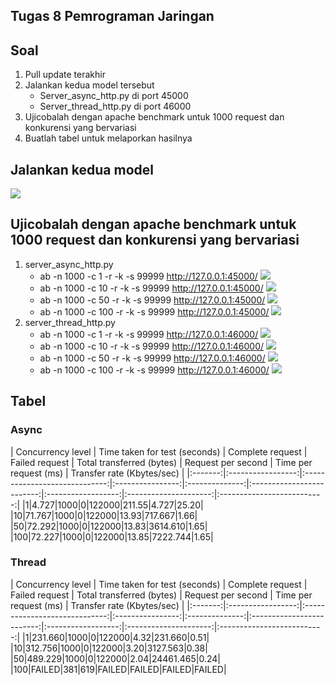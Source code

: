 ## Tugas 8 Pemrograman Jaringan

## Soal
1. Pull update terakhir
2. Jalankan kedua model tersebut
    * Server_async_http.py di port 45000
    * Server_thread_http.py di port 46000
3. Ujicobalah dengan apache benchmark untuk 1000 request dan konkurensi yang bervariasi
4. Buatlah tabel untuk melaporkan hasilnya

## Jalankan kedua model

![](img/1.png)

## Ujicobalah dengan apache benchmark untuk 1000 request dan konkurensi yang bervariasi
1. server_async_http.py
    * ab -n 1000 -c 1 -r -k -s 99999 http://127.0.0.1:45000/
    ![](img/ac1.png)  
    * ab -n 1000 -c 10 -r -k -s 99999 http://127.0.0.1:45000/
    ![](img/ac10.png)  
    * ab -n 1000 -c 50 -r -k -s 99999 http://127.0.0.1:45000/
    ![](img/ac50.png)  
    * ab -n 1000 -c 100 -r -k -s 99999 http://127.0.0.1:45000/
    ![](img/ac100.png)  
2. server_thread_http.py
    * ab -n 1000 -c 1 -r -k -s 99999 http://127.0.0.1:46000/
    ![](img/tc1.png)  
    * ab -n 1000 -c 10 -r -k -s 99999 http://127.0.0.1:46000/
    ![](img/tc10.png)  
    * ab -n 1000 -c 50 -r -k -s 99999 http://127.0.0.1:46000/
    ![](img/tc50.png)  
    * ab -n 1000 -c 100 -r -k -s 99999 http://127.0.0.1:46000/
    ![](img/tc100.png)  

## Tabel
### Async
| Concurrency level | Time taken for test (seconds) | Complete request | Failed request | Total transferred (bytes) | Request per second | Time per request (ms) | Transfer rate (Kbytes/sec) |
|:-------:|:-----------------:|:-----------------------------:|:----------------:|:--------------:|:-------------------------:|:------------------:|:---------------------:|:--------------------------:|
|1|4.727|1000|0|122000|211.55|4.727|25.20|
|10|71.767|1000|0|122000|13.93|717.667|1.66|
|50|72.292|1000|0|122000|13.83|3614.610|1.65|
|100|72.227|1000|0|122000|13.85|7222.744|1.65|
### Thread
| Concurrency level | Time taken for test (seconds) | Complete request | Failed request | Total transferred (bytes) | Request per second | Time per request (ms) | Transfer rate (Kbytes/sec) |
|:-------:|:-----------------:|:-----------------------------:|:----------------:|:--------------:|:-------------------------:|:------------------:|:---------------------:|:--------------------------:|
|1|231.660|1000|0|122000|4.32|231.660|0.51|
|10|312.756|1000|0|122000|3.20|3127.563|0.38|
|50|489.229|1000|0|122000|2.04|24461.465|0.24|
|100|FAILED|381|619|FAILED|FAILED|FAILED|FAILED|
